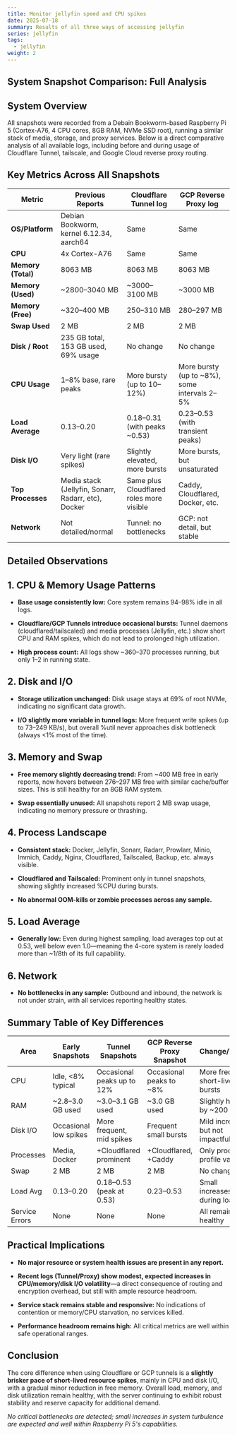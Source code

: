```yaml
---
title: Monitor jellyfin speed and CPU spikes
date: 2025-07-18
summary: Results of all three ways of accessing jellyfin
series: jellyfin
tags:
  - jellyfin
weight: 2
---
```


## System Snapshot Comparison: Full Analysis

## System Overview

All snapshots were recorded from a Debain Bookworm-based Raspberry Pi 5 (Cortex-A76, 4 CPU cores, 8GB RAM, NVMe SSD root), running a similar stack of media, storage, and proxy services. Below is a direct comparative analysis of all available logs, including before and during usage of Cloudflare Tunnel, tailscale, and Google Cloud reverse proxy routing.

## Key Metrics Across All Snapshots

| Metric             | Previous Reports                                    | Cloudflare Tunnel log                    | GCP Reverse Proxy log                        |
| ------------------ | --------------------------------------------------- | ---------------------------------------- | -------------------------------------------- |
| **OS/Platform**    | Debian Bookworm, kernel 6.12.34, aarch64            | Same                                     | Same                                         |
| **CPU**            | 4x Cortex-A76                                       | Same                                     | Same                                         |
| **Memory (Total)** | 8063 MB                                             | 8063 MB                                  | 8063 MB                                      |
| **Memory (Used)**  | ~2800–3040 MB                                       | ~3000–3100 MB                            | ~3000 MB                                     |
| **Memory (Free)**  | ~320–400 MB                                         | 250–310 MB                               | 280–297 MB                                   |
| **Swap Used**      | 2 MB                                                | 2 MB                                     | 2 MB                                         |
| **Disk / Root**    | 235 GB total, 153 GB used, 69% usage                | No change                                | No change                                    |
| **CPU Usage**      | 1–8% base, rare peaks                               | More bursty (up to 10–12%)               | More bursty (up to ~8%), some intervals 2–5% |
| **Load Average**   | 0.13–0.20                                           | 0.18–0.31 (with peaks ~0.53)             | 0.23–0.53 (with transient peaks)             |
| **Disk I/O**       | Very light (rare spikes)                            | Slightly elevated, more bursts           | More bursts, but unsaturated                 |
| **Top Processes**  | Media stack (Jellyfin, Sonarr, Radarr, etc), Docker | Same plus Cloudflared roles more visible | Caddy, Cloudflared, Docker, etc.             |
| **Network**        | Not detailed/normal                                 | Tunnel: no bottlenecks                   | GCP: not detail, but stable                  |

## Detailed Observations

## 1. **CPU & Memory Usage Patterns**

- **Base usage consistently low:** Core system remains 94–98% idle in all logs.
    
- **Cloudflare/GCP Tunnels introduce occasional bursts:** Tunnel daemons (cloudflared/tailscaled) and media processes (Jellyfin, etc.) show short CPU and RAM spikes, which do not lead to prolonged high utilization.
    
- **High process count:** All logs show ~360–370 processes running, but only 1–2 in running state.
    

## 2. **Disk and I/O**

- **Storage utilization unchanged:** Disk usage stays at 69% of root NVMe, indicating no significant data growth.
    
- **I/O slightly more variable in tunnel logs:** More frequent write spikes (up to 73–249 KB/s), but overall %util never approaches disk bottleneck (always <1% most of the time).
    

## 3. **Memory and Swap**

- **Free memory slightly decreasing trend:** From ~400 MB free in early reports, now hovers between 276–297 MB free with similar cache/buffer sizes. This is still healthy for an 8GB RAM system.
    
- **Swap essentially unused:** All snapshots report 2 MB swap usage, indicating no memory pressure or thrashing.
    

## 4. **Process Landscape**

- **Consistent stack:** Docker, Jellyfin, Sonarr, Radarr, Prowlarr, Minio, Immich, Caddy, Nginx, Cloudflared, Tailscaled, Backup, etc. always visible.
    
- **Cloudflared and Tailscaled:** Prominent only in tunnel snapshots, showing slightly increased %CPU during bursts.
    
- **No abnormal OOM-kills or zombie processes across any sample.**
    

## 5. **Load Average**

- **Generally low:** Even during highest sampling, load averages top out at 0.53, well below even 1.0—meaning the 4-core system is rarely loaded more than ~1/8th of its full capability.
    

## 6. **Network**

- **No bottlenecks in any sample:** Outbound and inbound, the network is not under strain, with all services reporting healthy states.
    

## Summary Table of Key Differences

| Area           | Early Snapshots       | Tunnel Snapshots           | GCP Reverse Proxy Snapshot | Change/Trend                      |
| -------------- | --------------------- | -------------------------- | -------------------------- | --------------------------------- |
| CPU            | Idle, <8% typical     | Occasional peaks up to 12% | Occasional peaks to ~8%    | More frequent, short-lived bursts |
| RAM            | ~2.8–3.0 GB used      | ~3.0–3.1 GB used           | ~3.0 GB used               | Slightly higher, by ~200 MB       |
| Disk I/O       | Occasional low spikes | More frequent, mid spikes  | Frequent small bursts      | Mild increase, but not impactful  |
| Processes      | Media, Docker         | +Cloudflared prominent     | +Cloudflared, +Caddy       | Only process profile varies       |
| Swap           | 2 MB                  | 2 MB                       | 2 MB                       | No change                         |
| Load Avg       | 0.13–0.20             | 0.18–0.53 (peak at 0.53)   | 0.23–0.53                  | Small increases during load       |
| Service Errors | None                  | None                       | None                       | All remain healthy                |

## Practical Implications

- **No major resource or system health issues are present in any report.**
    
- **Recent logs (Tunnel/Proxy) show modest, expected increases in CPU/memory/disk I/O volatility**—a direct consequence of routing and encryption overhead, but still with ample resource headroom.
    
- **Service stack remains stable and responsive:** No indications of contention or memory/CPU starvation, no services killed.
    
- **Performance headroom remains high:** All critical metrics are well within safe operational ranges.
    

## Conclusion

The core difference when using Cloudflare or GCP tunnels is a **slightly brisker pace of short-lived resource spikes**, mainly in CPU and disk I/O, with a gradual minor reduction in free memory. Overall load, memory, and disk utilization remain healthy, with the server continuing to exhibit robust stability and reserve capacity for additional demand.

_No critical bottlenecks are detected; small increases in system turbulence are expected and well within Raspberry Pi 5's capabilities._
